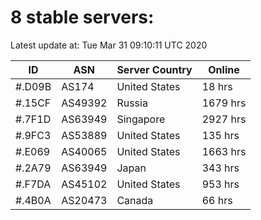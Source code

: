 # 8 stable servers:

Latest update at: Tue Mar 31 09:10:11 UTC 2020

| ID | ASN | Server Country | Online |
| -- | --- | -------------- | ------ |
| #.D09B | AS174 | United States | 18 hrs |
| #.15CF | AS49392 | Russia | 1679 hrs |
| #.7F1D | AS63949 | Singapore | 2927 hrs |
| #.9FC3 | AS53889 | United States | 135 hrs |
| #.E069 | AS40065 | United States | 1663 hrs |
| #.2A79 | AS63949 | Japan | 343 hrs |
| #.F7DA | AS45102 | United States | 953 hrs |
| #.4B0A | AS20473 | Canada | 66 hrs |

